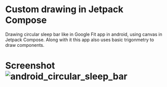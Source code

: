 # Custom drawing in Jetpack Compose

Drawing circular sleep bar like in Google Fit app in android, using canvas in Jetpack Compose. Along with it this app also uses basic trigonmetry to draw components.



# Screenshot![android_circular_sleep_bar](https://user-images.githubusercontent.com/92451715/210836790-3d7eabdc-00de-4ba7-ba02-917b817dbc90.jpeg)
